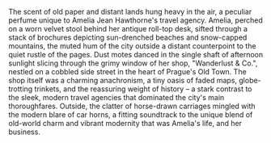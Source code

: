 The scent of old paper and distant lands hung heavy in the air, a peculiar perfume unique to Amelia Jean Hawthorne's travel agency. Amelia, perched on a worn velvet stool behind her antique roll-top desk, sifted through a stack of brochures depicting sun-drenched beaches and snow-capped mountains, the muted hum of the city outside a distant counterpoint to the quiet rustle of the pages. Dust motes danced in the single shaft of afternoon sunlight slicing through the grimy window of her shop, "Wanderlust & Co.", nestled on a cobbled side street in the heart of Prague's Old Town.  The shop itself was a charming anachronism, a tiny oasis of faded maps, globe-trotting trinkets, and the reassuring weight of history – a stark contrast to the sleek, modern travel agencies that dominated the city's main thoroughfares.  Outside, the clatter of horse-drawn carriages mingled with the modern blare of car horns, a fitting soundtrack to the unique blend of old-world charm and vibrant modernity that was Amelia's life, and her business.
